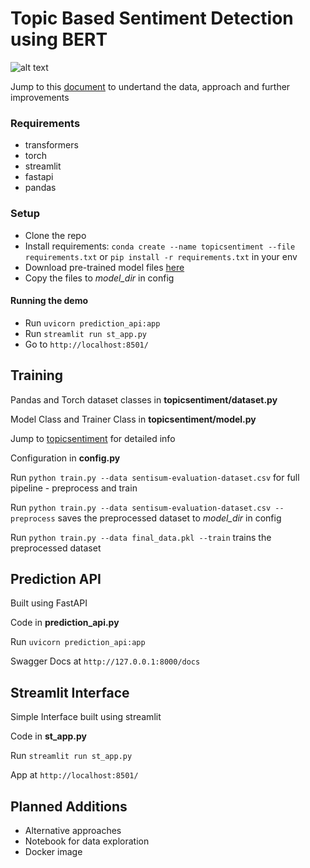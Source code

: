 # Topic Based Sentiment Detection using BERT

![alt text](https://github.com/sampathkethineedi/sentisum-topic-sentiment/blob/dev/st_interface.png?raw=true)

Jump to this [document](https://github.com/sampathkethineedi/sentisum-topic-sentiment/tree/master/approach) to undertand the data, approach and further improvements

### Requirements
- transformers
- torch
- streamlit
- fastapi
- pandas

### Setup
- Clone the repo
- Install requirements: `conda create --name topicsentiment --file requirements.txt` or `pip install -r requirements.txt` in your env
- Download pre-trained model files [here](https://drive.google.com/drive/folders/1wWui9xZk0fnPzV06OHaKBS8xqJSOLPzS?usp=sharing)
- Copy the files to *model_dir* in config

#### Running the demo
- Run `uvicorn prediction_api:app`
- Run `streamlit run st_app.py`
- Go to `http://localhost:8501/`

## Training

Pandas and Torch dataset classes in **topicsentiment/dataset.py**

Model Class and Trainer Class in **topicsentiment/model.py**

Jump to [topicsentiment](https://github.com/sampathkethineedi/sentisum-topic-sentiment/tree/master/topicsentiment) for detailed info

Configuration in **config.py**

Run `python train.py --data sentisum-evaluation-dataset.csv` for full pipeline - preprocess and train

Run `python train.py --data sentisum-evaluation-dataset.csv --preprocess` saves the preprocessed dataset to *model_dir* in config

Run `python train.py --data final_data.pkl --train` trains the preprocessed dataset

## Prediction API
Built using FastAPI

Code in **prediction_api.py**

Run `uvicorn prediction_api:app`

Swagger Docs at `http://127.0.0.1:8000/docs`

## Streamlit Interface
Simple Interface built using streamlit

Code in **st_app.py**

Run `streamlit run st_app.py`

App at `http://localhost:8501/`

## Planned Additions
- Alternative approaches
- Notebook for data exploration
- Docker image
